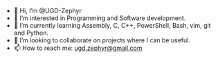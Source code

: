- 👋 Hi, I’m @UGD-Zephyr
- 👀 I’m interested in Programming and Software development.
- 🌱 I’m currently learning Assembly, C, C++, PowerShell, Bash, vim, git and Python.
- 💞️ I’m looking to collaborate on projects where I can be useful.
- 📫 How to reach me: ugd.zephyr@gmail.com

<!---
UGD-Zephyr/UGD-Zephyr is a ✨ special ✨ repository because its `README.md` (this file) appears on your GitHub profile.
You can click the Preview link to take a look at your changes.
--->
